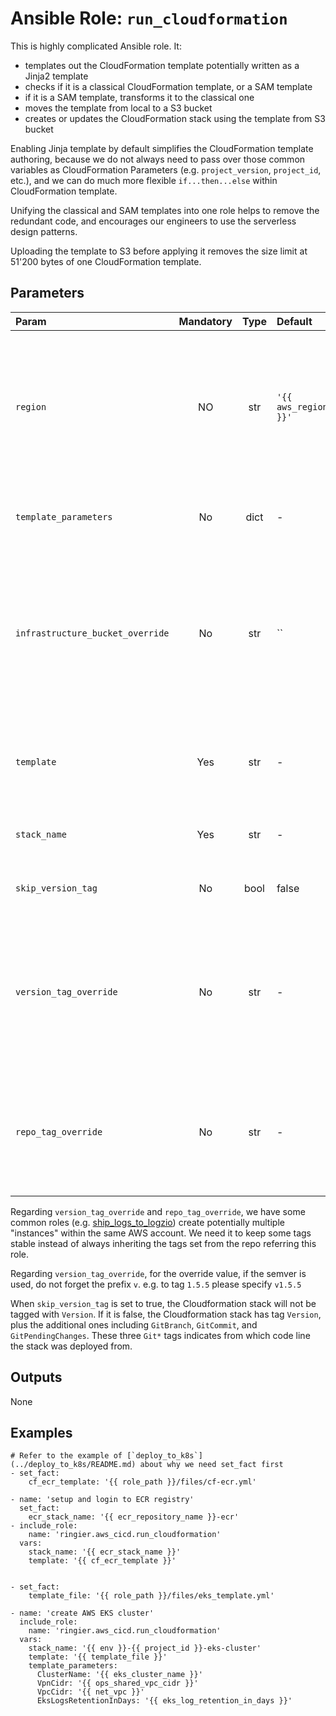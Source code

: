 # Ansible Role: `run_cloudformation`

This is highly complicated Ansible role. It:
*  templates out the CloudFormation template potentially written as a Jinja2 template
*  checks if it is a classical CloudFormation template, or a SAM template
*  if it is a SAM template, transforms it to the classical one
*  moves the template from local to a S3 bucket
*  creates or updates the CloudFormation stack using the template from S3 bucket

Enabling Jinja template by default simplifies the CloudFormation template authoring, because we do not always need to pass over those
common variables as CloudFormation Parameters (e.g. `project_version`, `project_id`, etc.), and we can do much more flexible
`if...then...else` within CloudFormation template.

Unifying the classical and SAM templates into one role helps to remove the redundant code, and encourages our engineers to use the
serverless design patterns.

Uploading the template to S3 before applying it removes the size limit at 51'200 bytes of one CloudFormation template.

## Parameters

| Param                            | Mandatory | Type | Default              | Description                                                                                                                                                                                      |
|:---------------------------------|:---------:|:----:|:---------------------|:-------------------------------------------------------------------------------------------------------------------------------------------------------------------------------------------------|
| `region`                         |    NO     | str  | `'{{ aws_region }}'` | The region to which the CloudFormation template is deployed. In the most cases it should not be specified. Only use it in rare cases to handle the stacks for CloudFront at us-east-1            |
| `template_parameters`            |    No     | dict | -                    | CloudFormation template Parameters to pass over to the deployment                                                                                                                                |
| `infrastructure_bucket_override` |    No     | str  | ``                   | Specify the S3 bucket to store the rendered CloudFormation template. This parameter **SHOULD ONLY BE USED** for the initial bootstrap repo to create the permanent S3 bucket for infrastructure. |
| `template`                       |    Yes    | str  | -                    | Filepath to the CloudFormation template, use Jinja2 templating grammar if it makes things easier.                                                                                                |
| `stack_name`                     |    Yes    | str  | -                    | Name of the CloudFormation stack to be created.                                                                                                                                                  |
| `skip_version_tag`               |    No     | bool | false                | When true, the CloudFormation stack will not have `Version` tag.                                                                                                                                 |
| `version_tag_override`           |    No     | str  | -                    | When specified, the CloudFormation stack will have `Version` tagged with the specified value instead of the default `{{ version }}`. This parameter overrules `skip_version_tag`.                |
| `repo_tag_override`              |    No     | str  | -                    | When specified, the CloudFormation stack will have `Repository` tagged with the specified value instead of the default `{{ git_info.repo_name }}`.                                               |

Regarding `version_tag_override` and `repo_tag_override`, we have some common roles
(e.g. [ship_logs_to_logzio](../ship_logs_to_logzio/README.md)) create potentially multiple "instances" within the same AWS account.
We need it to keep some tags stable instead of always inheriting the tags set from the repo referring this role. 

Regarding `version_tag_override`, for the override value, if the semver is used, do not forget the prefix `v`. e.g. to tag `1.5.5` please specify `v1.5.5`

When `skip_version_tag` is set to true, the Cloudformation stack will not be tagged with `Version`. If it is false, the Cloudformation
stack has tag `Version`, plus the additional ones including `GitBranch`, `GitCommit`, and `GitPendingChanges`.
These three `Git*` tags indicates from which code line the stack was deployed from. 


## Outputs

None

## Examples

```ansible
# Refer to the example of [`deploy_to_k8s`](../deploy_to_k8s/README.md) about why we need set_fact first
- set_fact:
    cf_ecr_template: '{{ role_path }}/files/cf-ecr.yml'

- name: 'setup and login to ECR registry'
  set_fact:
    ecr_stack_name: '{{ ecr_repository_name }}-ecr'
- include_role:
    name: 'ringier.aws_cicd.run_cloudformation'
  vars:
    stack_name: '{{ ecr_stack_name }}'
    template: '{{ cf_ecr_template }}'


- set_fact:
    template_file: '{{ role_path }}/files/eks_template.yml'

- name: 'create AWS EKS cluster'
  include_role:
    name: 'ringier.aws_cicd.run_cloudformation'
  vars:
    stack_name: '{{ env }}-{{ project_id }}-eks-cluster'
    template: '{{ template_file }}'
    template_parameters:
      ClusterName: '{{ eks_cluster_name }}'
      VpnCidr: '{{ ops_shared_vpc_cidr }}'
      VpcCidr: '{{ net_vpc }}'
      EksLogsRetentionInDays: '{{ eks_log_retention_in_days }}'
```
